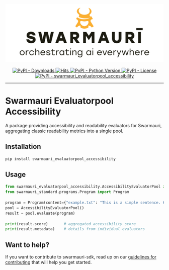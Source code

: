 ![Swamauri Logo](https://github.com/swarmauri/swarmauri-sdk/blob/3d4d1cfa949399d7019ae9d8f296afba773dfb7f/assets/swarmauri.brand.theme.svg)

<p align="center">
    <a href="https://pypi.org/project/swarmauri_evaluatorpool_accessibility/">
        <img src="https://img.shields.io/pypi/dm/swarmauri_evaluatorpool_accessibility" alt="PyPI - Downloads"/>
    </a>
    <a href="https://hits.sh/github.com/swarmauri/swarmauri-sdk/tree/master/pkgs/standards/swarmauri_evaluatorpool_accessibility/">
        <img alt="Hits" src="https://hits.sh/github.com/swarmauri/swarmauri-sdk/tree/master/pkgs/standards/swarmauri_evaluatorpool_accessibility.svg"/>
    </a>
    <a href="https://pypi.org/project/swarmauri_evaluatorpool_accessibility/">
        <img src="https://img.shields.io/pypi/pyversions/swarmauri_evaluatorpool_accessibility" alt="PyPI - Python Version"/>
    </a>
    <a href="https://pypi.org/project/swarmauri_evaluatorpool_accessibility/">
        <img src="https://img.shields.io/pypi/l/swarmauri_evaluatorpool_accessibility" alt="PyPI - License"/>
    </a>
    <a href="https://pypi.org/project/swarmauri_evaluatorpool_accessibility/">
        <img src="https://img.shields.io/pypi/v/swarmauri_evaluatorpool_accessibility?label=swarmauri_evaluatorpool_accessibility&color=green" alt="PyPI - swarmauri_evaluatorpool_accessibility"/>
    </a>
</p>

---

# Swarmauri Evaluatorpool Accessibility

A package providing accessibility and readability evaluators for Swarmauri, aggregating classic readability metrics into a single pool.

## Installation

```bash
pip install swarmauri_evaluatorpool_accessibility
```

## Usage

```python
from swarmauri_evaluatorpool_accessibility.AccessibilityEvaluatorPool import AccessibilityEvaluatorPool
from swarmauri_standard.programs.Program import Program

program = Program(content={"example.txt": "This is a simple sentence. Here is another one."})
pool = AccessibilityEvaluatorPool()
result = pool.evaluate(program)

print(result.score)       # aggregated accessibility score
print(result.metadata)    # details from individual evaluators
```

## Want to help?

If you want to contribute to swarmauri-sdk, read up on our [guidelines for contributing](https://github.com/swarmauri/swarmauri-sdk/blob/master/contributing.md) that will help you get started.

